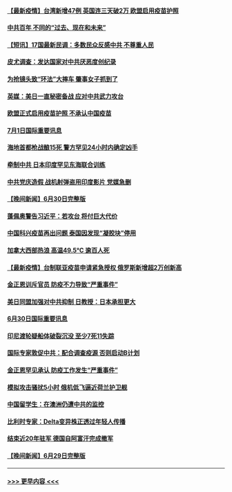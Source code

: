 #### [【最新疫情】台湾新增47例  英国连三天破2万 欧盟启用疫苗护照](../pages/prog202/a103155946.md?t=07020101) 
#### [中共百年 不同的“过去、现在和未来”](../pages/prog202/a103155972.md?t=07020101) 
#### [【短讯】17国最新民调：多数民众反感中共 不尊重人民](../pages/prog202/a103155865.md?t=07020101) 
#### [皮尤调查：发达国家对中共厌恶度创纪录](../pages/prog202/a103155839.md?t=07020101) 
#### [为抢镜头致“环法”大摔车 肇事女子抓到了](../pages/prog202/a103155666.md?t=07020101) 
#### [英媒：美日一直秘密备战 应对中共武力攻台](../pages/prog202/a103155725.md?t=07020101) 
#### [欧盟正式启用疫苗护照 不承认中国疫苗](../pages/prog202/a103155681.md?t=07020101) 
#### [7月1日国际重要讯息](../pages/prog202/a103155709.md?t=07020101) 
#### [海地首都枪战酿15死 警方罕见24小时内确定凶手](../pages/prog202/a103155550.md?t=07020101) 
#### [牵制中共 日本印度罕见东海联合训练](../pages/prog202/a103155490.md?t=07020101) 
#### [中共党庆造假 战机射弹盗用印度影片 党媒急删](../pages/prog202/a103155497.md?t=07020101) 
#### [【晚间新闻】6月30日完整版](../pages/prog202/a103155480.md?t=07020101) 
#### [蓬佩奥警告习近平：若攻台 将付巨大代价](../pages/prog202/a103155310.md?t=07020101) 
#### [中国科兴疫苗再出问题 泰国因发现“凝胶块”停用](../pages/prog202/a103154901.md?t=07020101) 
#### [加拿大西部热浪 高温49.5°C 逾百人死](../pages/prog202/a103155022.md?t=07020101) 
#### [【最新疫情】台制联亚疫苗申请紧急授权 俄罗斯新增超2万创新高](../pages/prog202/a103155002.md?t=07020101) 
#### [金正恩训斥官员 防疫不力导致“严重事件”](../pages/prog202/a103154979.md?t=07020101) 
#### [美日同盟加强对中共抑制 日教授：日本承担更大](../pages/prog202/a103154793.md?t=07020101) 
#### [6月30日国际重要讯息](../pages/prog202/a103154787.md?t=07020101) 
#### [印尼渡轮疑船体破裂沉没 至少7死11失踪](../pages/prog202/a103154765.md?t=07020101) 
#### [国际专家敦促中共：配合调查疫源 否则启动B计划](../pages/prog202/a103154726.md?t=07020101) 
#### [金正恩罕见承认 防疫工作发生“严重事件”](../pages/prog202/a103154699.md?t=07020101) 
#### [模拟攻击骚扰5小时 俄机低飞逼近荷兰护卫舰](../pages/prog202/a103154673.md?t=07020101) 
#### [中国留学生：在澳洲仍遭中共的监控](../pages/prog202/a103154655.md?t=07020101) 
#### [比利时专家：Delta变异株正透过年轻人传播](../pages/prog202/a103154563.md?t=07020101) 
#### [结束近20年驻军 德国自阿富汗完成撤军](../pages/prog202/a103154495.md?t=07020101) 
#### [【晚间新闻】6月29日完整版](../pages/prog202/a103154474.md?t=07020101) 

----
#### [ >>> 更早内容 <<< ](../indexes/prog202-earlier.md)
